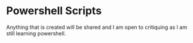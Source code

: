 # Powershell Scripts
Anything that is created will be shared and I am open to critiquing as I am still learning powershell. 
